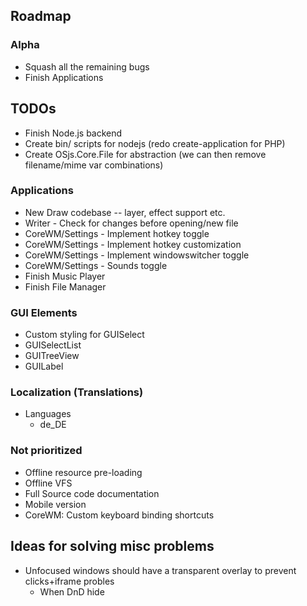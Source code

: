 
## Roadmap

### Alpha
* Squash all the remaining bugs
* Finish Applications

## TODOs
* Finish Node.js backend
* Create bin/ scripts for nodejs (redo create-application for PHP)
* Create OSjs.Core.File for abstraction (we can then remove filename/mime var combinations)

### Applications
* New Draw codebase -- layer, effect support etc.
* Writer - Check for changes before opening/new file
* CoreWM/Settings - Implement hotkey toggle
* CoreWM/Settings - Implement hotkey customization
* CoreWM/Settings - Implement windowswitcher toggle
* CoreWM/Settings - Sounds toggle
* Finish Music Player
* Finish File Manager

### GUI Elements
* Custom styling for GUISelect
* GUISelectList
* GUITreeView
* GUILabel

### Localization (Translations)
* Languages
  - de_DE

### Not prioritized
* Offline resource pre-loading
* Offline VFS
* Full Source code documentation
* Mobile version
* CoreWM: Custom keyboard binding shortcuts

## Ideas for solving misc problems
* Unfocused windows should have a transparent overlay to prevent clicks+iframe probles
  * When DnD hide
